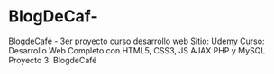 # BlogDeCaf-
BlogdeCafé - 3er proyecto curso desarrollo web
Sitio: Udemy
Curso: Desarrollo Web Completo con HTML5, CSS3, JS AJAX PHP y MySQL
Proyecto 3: BlogdeCafé
